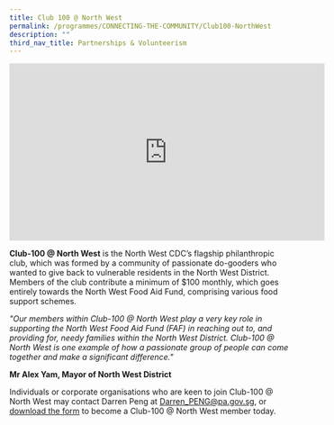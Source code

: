 ```yaml
---
title: Club 100 @ North West
permalink: /programmes/CONNECTING-THE-COMMUNITY/Club100-NorthWest
description: ""
third_nav_title: Partnerships & Volunteerism
---
```

<meta name="description" content="Club 100 @ North West">

<iframe width="560" height="315" src="https://www.youtube.com/embed/gbKC8nvxS2w" title="YouTube video player" frameborder="0" allow="accelerometer; autoplay; clipboard-write; encrypted-media; gyroscope; picture-in-picture" allowfullscreen></iframe>

**Club-100 @ North West** is the North West CDC’s flagship philanthropic club, which was formed by a community of passionate
do-gooders who wanted to give back to vulnerable residents in the North West District. Members of the club contribute a minimum of $100 monthly, which goes entirely towards the North West Food Aid Fund, comprising various food support schemes.


*"Our members within Club-100 @ North West play a very key role in supporting the North West Food Aid Fund (FAF) in reaching out to, and providing for, needy families within the North West District. Club-100 @ North West is one example of how a passionate group of people can come together and make a significant difference."*
 
 **Mr Alex Yam, Mayor of North West District**
    
Individuals or corporate organisations who are keen to join Club-100 @ North West may contact Darren Peng at [Darren\_PENG@pa.gov.sg](mailto:Darren_PENG@pa.gov.sg), or [download the form](/files/club-100_donation_form_may21.pdf) to become a Club-100 @ North West member today.
